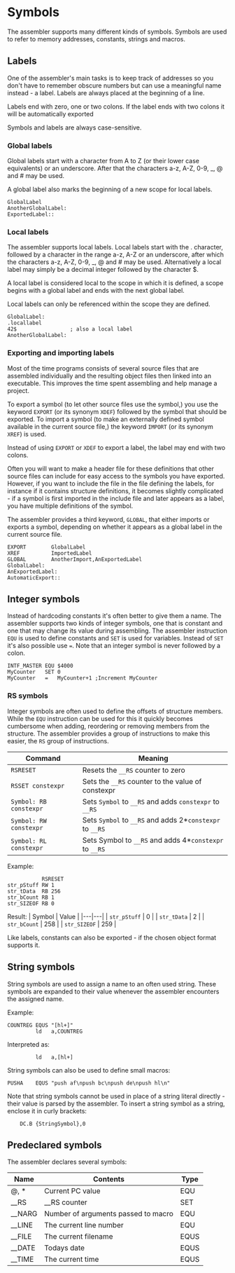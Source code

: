 # Symbols
The assembler supports many different kinds of symbols. Symbols are used to refer to memory addresses, constants, strings and macros.

## Labels
One of the assembler's main tasks is to keep track of addresses so you don't have to remember obscure numbers but can use a meaningful name instead - a label. Labels are always placed at the beginning of a line.

Labels end with zero, one or two colons. If the label ends with two colons it will be automatically exported

Symbols and labels are always case-sensitive.

### Global labels
Global labels start with a character from A to Z (or their lower case equivalents) or an underscore. After that the characters a-z, A-Z, 0-9, _, @ and # may be used. 

A global label also marks the beginning of a new scope for local labels.

```
GlobalLabel
AnotherGlobalLabel:
ExportedLabel::
```

### Local labels
The assembler supports local labels. Local labels start with the . character, followed by a character in the range a-z, A-Z or an underscore, after which the characters a-z, A-Z, 0-9, _, @ and # may be used. Alternatively a local label may simply be a decimal integer followed by the character $.

A local label is considered local to the scope in which it is defined, a scope begins with a global label and ends with the next global label.

Local labels can only be referenced within the scope they are defined.

```
GlobalLabel:
.locallabel
42$                 ; also a local label
AnotherGlobalLabel:
```

### Exporting and importing labels

Most of the time programs consists of several source files that are assembled individually and the resulting object files then linked into an executable. This improves the time spent assembling and help manage a project.

To export a symbol (to let other source files use the symbol,) you use the keyword ```EXPORT``` (or its synonym ```XDEF```) followed by the symbol that should be exported. To import a symbol (to make an externally defined symbol available in the current source file,) the keyword ```IMPORT``` (or its synonym ```XREF```) is used.

Instead of using ```EXPORT``` or ```XDEF``` to export a label, the label may end with two colons.

Often you will want to make a header file for these definitions that other source files can include for easy access to the symbols you have exported. However, if you want to include the file in the file defining the labels, for instance if it contains structure definitions, it becomes slightly complicated - if a symbol is first imported in the include file and later appears as a label, you have multiple definitions of the symbol.

The assembler provides a third keyword, ```GLOBAL```, that either imports or exports a symbol, depending on whether it appears as a global label in the current source file.

```
EXPORT        GlobalLabel
XREF          ImportedLabel
GLOBAL        AnotherImport,AnExportedLabel
GlobalLabel:
AnExportedLabel:
AutomaticExport::
```

## Integer symbols
Instead of hardcoding constants it's often better to give them a name. The assembler supports two kinds of integer symbols, one that is constant and one that may change its value during assembling. The assembler instruction ```EQU``` is used to define constants and ```SET``` is used for variables. Instead of ```SET``` it's also possible use ```=```. Note that an integer symbol is never followed by a colon.

```
INTF_MASTER EQU $4000
MyCounter   SET 0
MyCounter   =   MyCounter+1 ;Increment MyCounter
```

### RS symbols
Integer symbols are often used to define the offsets of structure members. While the ```EQU``` instruction can be used for this it quickly becomes cumbersome when adding, reordering or removing members from the structure. The assembler provides a group of instructions to make this easier, the ```RS``` group of instructions.

| Command | Meaning |
|---|---|
| ```RSRESET``` | Resets the ```__RS``` counter to zero |
| ```RSSET constexpr``` | Sets the ```__RS``` counter to the value of constexpr |
| ```Symbol: RB constexpr``` | Sets ```Symbol``` to ```__RS``` and adds ```constexpr``` to ```__RS``` |
| ```Symbol: RW constexpr``` | Sets ```Symbol``` to ```__RS``` and adds 2*```constexpr``` to ```__RS``` |
| ```Symbol: RL constexpr``` | Sets Symbol to ```__RS``` and adds 4*```constexpr``` to ```__RS``` |

Example:
```
           RSRESET
str_pStuff RW 1
str_tData  RB 256
str_bCount RB 1
str_SIZEOF RB 0
````

Result:
| Symbol | Value |
|---|---|
| ```str_pStuff``` | 0 |
| ```str_tData``` | 2 |
| ```str_bCount``` | 258 |
| ```str_SIZEOF``` | 259 |

Like labels, constants can also be exported - if the chosen object format supports it.

## String symbols
String symbols are used to assign a name to an often used string. These symbols are expanded to their value whenever the assembler encounters the assigned name.

Example:
```
COUNTREG EQUS "[hl+]"
         ld   a,COUNTREG
```

Interpreted as:
```
         ld   a,[hl+]
```

String symbols can also be used to define small macros:
```
PUSHA    EQUS "push af\npush bc\npush de\npush hl\n"
```

Note that string symbols cannot be used in place of a string literal directly - their value is parsed by the assembler. To insert a string symbol as a string, enclose it in curly brackets:

```
    DC.B {StringSymbol},0
```

## Predeclared symbols
The assembler declares several symbols:

| Name | Contents | Type |
|---|---|---|
| @, * | Current PC value | EQU |
| __RS | __RS counter | SET |
| __NARG | Number of arguments passed to macro | EQU |
| __LINE | The current line number | EQU |
| __FILE | The current filename | EQUS |
| __DATE | Todays date | EQUS |
| __TIME | The current time | EQUS |

